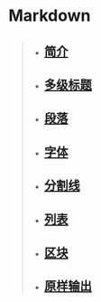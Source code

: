 # Markdown
>+ ## [简介](https://github.com/520171/note/blob/master/Markdown/简介.md)  
>+ ## [多级标题](https://github.com/520171/note/blob/master/Markdown/多级标题.md)  
>+ ## [段落](https://github.com/520171/note/blob/master/Markdown/段落.md)  
>+ ## [字体](https://github.com/520171/note/blob/master/Markdown/字体.md)  
>+ ## [分割线](https://github.com/520171/note/blob/master/Markdown/分割线.md)  
>* ## [列表](https://github.com/520171/note/blob/master/Markdown/列表.md)  
>* ## [区块](https://github.com/520171/note/blob/master/Markdown/区块.md)  
>* ## [原样输出](https://github.com/520171/note/blob/master/Markdown/原样输出.md)  
